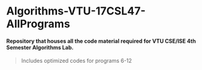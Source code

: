 # Algorithms-VTU-17CSL47-AllPrograms

#### Repository that houses all the code material required for VTU CSE/ISE 4th Semester Algorithms Lab.

> Includes optimized codes for programs 6-12
